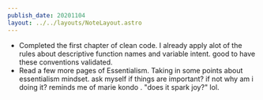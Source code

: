 ```yaml
---
publish_date: 20201104
layout: ../../layouts/NoteLayout.astro
---
```

- Completed the first chapter of clean code. I already apply alot of the rules about descriptive function names and variable intent. good to have these conventions validated.
- Read a few more pages of Essentialism. Taking in some points about essentialism mindset. ask myself if things are important? if not why am i doing it? reminds me of marie kondo . "does it spark joy?" lol.
